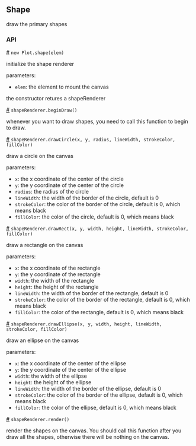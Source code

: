 ## Shape

draw the primary shapes

### API

[#]() `new Plot.shape(elem)`

initialize the shape renderer

parameters:

* `elem`: the element to mount the canvas

the constructor retures a shapeRenderer

[#]() `shapeRenderer.beginDraw()`

whenever you want to draw shapes, you need to call this function to begin to draw.

[#]() `shapeRenderer.drawCircle(x, y, radius, lineWidth, strokeColor, fillColor)`

draw a circle on the canvas

parameters:

* `x`: the x coordinate of the center of the circle
* `y`: the y coordinate of the center of the circle
* `radius`: the radius of the circle
* `lineWidth`: the width of the border of the circle, default is 0
* `strokeColor`: the color of the border of the circle, default is 0, which means black
* `fillColor`: the color of the circle, default is 0, which means black

[#]() `shapeRenderer.drawRect(x, y, width, height, lineWidth, strokeColor, fillColor)`

draw a rectangle on the canvas

parameters:

- `x`: the x coordinate of the rectangle
- `y`: the y coordinate of the rectangle
- `width`: the width of the rectangle
- `height`: the height of the rectangle
- `lineWidth`: the width of the border of the rectangle, default is 0
- `strokeColor`: the color of the border of the rectangle, default is 0, which means black
- `fillColor`: the color of the rectangle, default is 0, which means black

[#]() `shapeRenderer.drawEllipse(x, y, width, height, lineWidth, strokeColor, fillColor)`

draw an ellipse on the canvas

parameters:

- `x`: the x coordinate of the center of the ellipse
- `y`: the y coordinate of the center of the ellipse
- `width`: the width of the ellipse
- `height`: the height of the ellipse
- `lineWidth`: the width of the border of the ellipse, default is 0
- `strokeColor`: the color of the border of the ellipse, default is 0, which means black
- `fillColor`: the color of the ellipse, default is 0, which means black

[#]() `shapeRenderer.render()`

render the shapes on the canvas. You should call this function after you draw all the shapes, otherwise there will be nothing on the canvas.